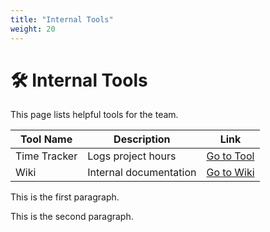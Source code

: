 ```yaml
---
title: "Internal Tools"
weight: 20
---
```


# 🛠️ Internal Tools

This page lists helpful tools for the team.

| Tool Name    | Description            | Link                          |
|--------------|------------------------|-------------------------------|
| Time Tracker | Logs project hours     | [Go to Tool](/tools/time)     |
| Wiki         | Internal documentation | [Go to Wiki](/tools/wiki)     |

This is the first paragraph.

<!--more-->

This is the second paragraph.
